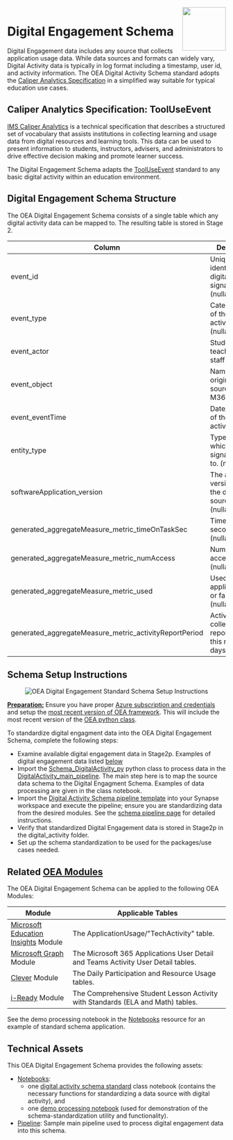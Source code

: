 <img align="right" height="100" src="https://github.com/microsoft/OpenEduAnalytics/blob/main/docs/pics/oea-logo-nobg.png">

# Digital Engagement Schema

Digital Engagement data includes any source that collects application usage data. While data sources and formats can widely vary, Digital Activity data is typically in log format including a timestamp, user id, and activity information. The OEA Digital Activity Schema standard adopts the [Caliper Analytics Specification](https://www.imsglobal.org/spec/caliper/v1p2) in a simplified way suitable for typical education use cases.

## Caliper Analytics Specification: ToolUseEvent

[IMS Caliper Analytics](https://www.imsglobal.org/spec/caliper/v1p2) is a technical specification that describes a structured set of vocabulary that assists institutions in collecting learning and usage data from digital resources and learning tools. This data can be used to present information to students, instructors, advisers, and administrators to drive effective decision making and promote learner success.

The Digital Engagement Schema adapts the [ToolUseEvent](https://www.imsglobal.org/spec/caliper/v1p2#tooluseevent) standard to any basic digital activity within an education environment.

## Digital Engagement Schema Structure

The OEA Digital Engagement Schema consists of a single table which any digital activity data can be mapped to. The resulting table is stored in Stage 2.

| Column | Description |
| --- | --- |
| event_id | Unique identifier of the digital activity signal (nullable). |
| event_type | Categorization of the digital activity types (nullable). |
| event_actor | Student, teacher, or staff identifier. |
| event_object | Name of the original data source such as M365. |
| event_eventTime | Date/timestamp of the digital activity. |
| entity_type | Type of entity which activity signal belongs to. (nullable) |
| softwareApplication_version | The appication version from the data source. (nullable) |
| generated_aggregateMeasure_metric_timeOnTaskSec | Time on task in seconds. (nullable) |
| generated_aggregateMeasure_metric_numAccess | Number of accesses.  (nullable) |
| generated_aggregateMeasure_metric_used | Used the application true or false.  (nullable) |
| generated_aggregateMeasure_metric_activityReportPeriod | Activity data collected is reported over this number of days.  (nullable) |

## Schema Setup Instructions

<p align="center">
  <img src="https://github.com/cstohlmann/OpenEduAnalytics/blob/main/schemas/schema_catalog/Digital_Engagement_Schema/docs/images/digital_engagement_schema_setup.png" alt="OEA Digital Engagement Standard Schema Setup Instructions"/>
</p>

<ins><strong>Preparation:</ins></strong> Ensure you have proper [Azure subscription and credentials](https://github.com/microsoft/OpenEduAnalytics/tree/main/framework) and setup the [most recent version of OEA framework](https://github.com/microsoft/OpenEduAnalytics/tree/main/framework#setup-of-framework-assets). This will include the most recent version of the [OEA python class](https://github.com/microsoft/OpenEduAnalytics/blob/main/framework/synapse/notebook/OEA_py.ipynb).

To standardize digital engagment data into the OEA Digital Engagement Schema, complete the following steps:

- Examine available digital engagement data in Stage2p. Examples of digital engagement data listed [below](https://github.com/microsoft/OpenEduAnalytics/tree/main/schemas/schema_catalog/Digital_Engagement_Schema#related-oea-modules)
- Import the [Schema_DigitalActivity_py](https://github.com/microsoft/OpenEduAnalytics/blob/main/schemas/schema_catalog/Digital_Engagement_Schema/notebook/Schema_DigitalActivity_py.ipynb) python class to process data in the [DigitalActivity_main_pipeline](https://github.com/microsoft/OpenEduAnalytics/tree/main/schemas/schema_catalog/pipeline). The main step here is to map the source data schema to the Digital Engagment Schema. Examples of data processing are given in the class notebook. 
- Import the [Digital Activity Schema pipeline template](https://github.com/microsoft/OpenEduAnalytics/tree/main/schemas/schema_catalog/pipeline) into your Synapse workspace and execute the pipeline; ensure you are standardizing data from the desired modules. See the [schema pipeline page](https://github.com/microsoft/OpenEduAnalytics/tree/main/schemas/schema_catalog/pipeline) for detailed instructions.
- Verify that standardized Digital Engagement data is stored in Stage2p in the digital_activity folder.
- Set up the schema standardization to be used for the packages/use cases needed.

## Related [OEA Modules](https://github.com/microsoft/OpenEduAnalytics/tree/main/modules/module_catalog)

The OEA Digital Engagement Schema can be applied to the following OEA Modules:

| Module | Applicable Tables |
| --- | --- |
| [Microsoft Education Insights](https://github.com/microsoft/OpenEduAnalytics/tree/main/modules/module_catalog/Microsoft_Education_Insights) Module | The ApplicationUsage/"TechActivity" table. |
| [Microsoft Graph](https://github.com/microsoft/OpenEduAnalytics/tree/main/modules/module_catalog/Microsoft_Graph) Module | The Microsoft 365 Applications User Detail and Teams Activity User Detail tables. |
| [Clever](https://github.com/microsoft/OpenEduAnalytics/tree/main/modules/module_catalog/Clever) Module | The Daily Participation and Resource Usage tables. |
| [i-Ready](https://github.com/microsoft/OpenEduAnalytics/tree/main/modules/module_catalog/iReady) Module | The Comprehensive Student Lesson Activity with Standards (ELA and Math) tables. |

See the demo processing notebook in the [Notebooks](https://github.com/microsoft/OpenEduAnalytics/tree/main/schemas/schema_catalog/Digital_Engagement_Schema/notebook) resource for an example of standard schema application.

## Technical Assets

This OEA Digital Engagement Schema provides the following assets:
 - [Notebooks](https://github.com/microsoft/OpenEduAnalytics/tree/main/schemas/schema_catalog/Digital_Engagement_Schema/notebook):
     * one [digital activity schema standard](https://github.com/microsoft/OpenEduAnalytics/blob/main/schemas/schema_catalog/Digital_Engagement_Schema/notebook/Schema_DigitalActivity_py.ipynb) class notebook (contains the necessary functions for standardizing a data source with digital activity), and 
     * one [demo processing notebook](https://github.com/microsoft/OpenEduAnalytics/blob/main/schemas/schema_catalog/Digital_Engagement_Schema/notebook/Schema_DigitalActivity_Demo.ipynb) (used for demonstration of the schema-standardization utility and functionality).
 - [Pipeline](https://github.com/microsoft/OpenEduAnalytics/tree/main/schemas/schema_catalog/Digital_Engagement_Schema/pipeline): Sample main pipeline used to process digital engagement data into this schema.
